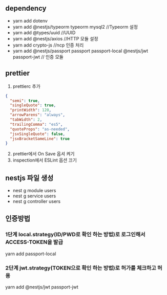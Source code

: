 ## dependency
- yarn add dotenv
- yarn add @nestjs/typeorm typeorm mysql2 //Typeorm 설정
- yarn add @types/uuid //UUID
- yarn add @nestjs/axios //HTTP 모듈 설정
- yarn add crypto-js //ncp 인증 처리
- yarn add @nestjs/passport passport passport-local @nestjs/jwt passport-jwt // 인증 모듈 


## prettier
1. prettierc 추가
```json
{
  "semi": true,
  "singleQuote": true,
  "printWidth": 120,
  "arrowParens": "always",
  "tabWidth": 2,
  "trailingComma": "es5",
  "quoteProps": "as-needed",
  "jsxSingleQuote": false,
  "jsxBracketSameLine": true
}
```
2. prettier에서 On Save 옵셔 켜기
3. inspection에서 ESLint 옵션 끄기

## nestjs 파일 생성
- nest g module users
- nest g service users
- nest g controller users

## 인증방법
### 1단계 local.strategy(ID/PWD로 확인 하는 방법)로 로그인해서 ACCESS-TOKEN을 발급
yarn add passport-local


### 2단계 jwt.strategy(TOKEN으로 확인 하는 방법)로 허가를 체크하고 허용
yarn add @nestjs/jwt passport-jwt

